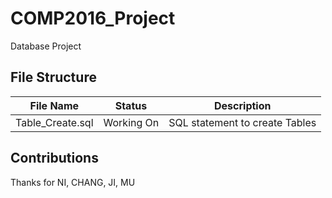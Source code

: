 # COMP2016_Project
Database Project

## File Structure

|File Name|Status|Description|
|---|---|---|
|Table_Create.sql|Working On|SQL statement to create Tables|

## Contributions
Thanks for NI, CHANG, JI, MU
